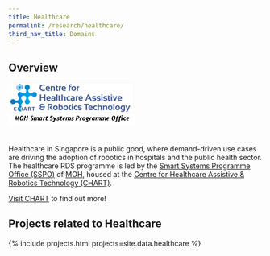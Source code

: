 ```yaml
---
title: Healthcare
permalink: /research/healthcare/
third_nav_title: Domains
---
```

## Overview  
<img style="max-width:50%;margin-bottom:20px;" src="/images/partners/SSPO.png">

Healthcare in Singapore is a public good, where demand-driven use cases are driving the adoption of robotics in hospitals and the public health sector. The healthcare RDS programme is led by the [Smart Systems Programme Office (SSPO)](/who-we-are/abbreviations/#sspo) of [MOH](/who-we-are/abbreviations/#moh), housed at the [Centre for Healthcare Assistive & Robotics Technology (CHART)](/who-we-are/abbreviations/#chart).

[Visit CHART](https://www.cgh.com.sg/chart) to find out more!

## Projects related to Healthcare

{% include projects.html projects=site.data.healthcare %}